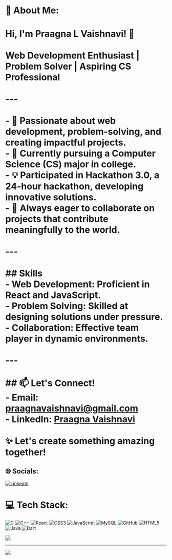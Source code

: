 # 💫 About Me:
# Hi, I'm Praagna L Vaishnavi! 👋<br><br>**Web Development Enthusiast | Problem Solver | Aspiring CS Professional**<br><br>---<br><br>- 🔭 Passionate about web development, problem-solving, and creating impactful projects.  <br>- 🌱 Currently pursuing a Computer Science (CS) major in college.  <br>- 💡 Participated in **Hackathon 3.0**, a 24-hour hackathon, developing innovative solutions.  <br>- 💬 Always eager to collaborate on projects that contribute meaningfully to the world.  <br><br>---<br><br>## Skills  <br>- **Web Development**: Proficient in React and JavaScript.  <br>- **Problem Solving**: Skilled at designing solutions under pressure.  <br>- **Collaboration**: Effective team player in dynamic environments.  <br><br>---<br><br>## 📫 Let's Connect!  <br>- **Email**: [praagnavaishnavi@gmail.com](mailto:praagnavaishnavi@gmail.com)  <br>- **LinkedIn**: [Praagna Vaishnavi](https://linkedin.com/in/praaagna-vaishnavi)  <br><br>✨ Let's create something amazing together!  


## 🌐 Socials:
[![LinkedIn](https://img.shields.io/badge/LinkedIn-%230077B5.svg?logo=linkedin&logoColor=white)](https://www.linkedin.com/in/praagna-vaishnavi-9ba5a5258)


# 💻 Tech Stack:
![C](https://img.shields.io/badge/c-%2300599C.svg?style=for-the-badge&logo=c&logoColor=white) ![C++](https://img.shields.io/badge/c++-%2300599C.svg?style=for-the-badge&logo=c%2B%2B&logoColor=white) ![React](https://img.shields.io/badge/react-%2320232a.svg?style=for-the-badge&logo=react&logoColor=%2361DAFB) ![CSS3](https://img.shields.io/badge/css3-%231572B6.svg?style=for-the-badge&logo=css3&logoColor=white) ![JavaScript](https://img.shields.io/badge/javascript-%23323330.svg?style=for-the-badge&logo=javascript&logoColor=%23F7DF1E) ![MySQL](https://img.shields.io/badge/mysql-4479A1.svg?style=for-the-badge&logo=mysql&logoColor=white) ![GitHub](https://img.shields.io/badge/github-%23121011.svg?style=for-the-badge&logo=github&logoColor=white) ![HTML5](https://img.shields.io/badge/html5-%23E34F26.svg?style=for-the-badge&logo=html5&logoColor=white) ![Java](https://img.shields.io/badge/java-%23ED8B00.svg?style=for-the-badge&logo=openjdk&logoColor=white) ![Dart](https://img.shields.io/badge/dart-%230175C2.svg?style=for-the-badge&logo=dart&logoColor=white)

![](https://github-readme-stats.vercel.app/api/top-langs/?username=PraagnaVaishnavi&theme=dark&hide_border=false&include_all_commits=false&count_private=false&layout=compact)

---
[![](https://visitcount.itsvg.in/api?id=PraagnaVaishnavi&icon=0&color=0)](https://visitcount.itsvg.in)

<!-- Proudly created with GPRM ( https://gprm.itsvg.in ) -->
